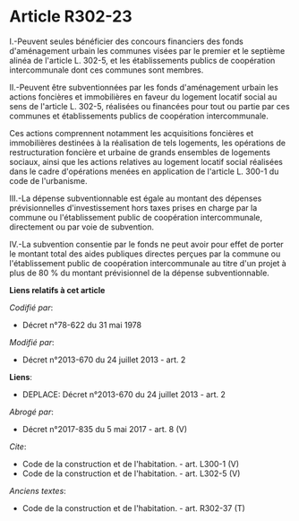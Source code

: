 # Article R302-23

I.-Peuvent seules bénéficier des concours financiers des fonds d'aménagement urbain les communes visées par le premier et le
septième alinéa de l'article L. 302-5, et les établissements publics de coopération intercommunale dont ces communes sont
membres. 

II.-Peuvent être subventionnées par les fonds d'aménagement urbain les actions foncières et immobilières en faveur du
logement locatif social au sens de l'article L. 302-5, réalisées ou financées pour tout ou partie par ces communes et
établissements publics de coopération intercommunale. 

Ces actions comprennent notamment les acquisitions foncières et immobilières destinées à la réalisation de tels logements,
les opérations de restructuration foncière et urbaine de grands ensembles de logements sociaux, ainsi que les actions
relatives au logement locatif social réalisées dans le cadre d'opérations menées en application de l'article L. 300-1 du code
de l'urbanisme. 

III.-La dépense subventionnable est égale au montant des dépenses prévisionnelles d'investissement hors taxes prises en
charge par la commune ou l'établissement public de coopération intercommunale, directement ou par voie de subvention. 

IV.-La subvention consentie par le fonds ne peut avoir pour effet de porter le montant total des aides publiques directes
perçues par la commune ou l'établissement public de coopération intercommunale au titre d'un projet à plus de 80 % du montant
prévisionnel de la dépense subventionnable.

**Liens relatifs à cet article**

_Codifié par_:

  - Décret n°78-622 du 31 mai 1978

_Modifié par_:

  - Décret n°2013-670 du 24 juillet 2013 - art. 2

**Liens**:

  - DEPLACE: Décret n°2013-670 du 24 juillet 2013 - art. 2

_Abrogé par_:

  - Décret n°2017-835 du 5 mai 2017 - art. 8 (V)

_Cite_:

  - Code de la construction et de l'habitation. - art. L300-1 (V)
  - Code de la construction et de l'habitation. - art. L302-5 (V)

_Anciens textes_:

  - Code de la construction et de l'habitation. - art. R302-37 (T)
